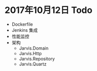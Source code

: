 ﻿# 2017年10月12日 Todo
- Dockerfile
- Jenkins 集成
- 性能监控
- 架构
	- Jarvis.Domain
	- Jarvis.Http
	- Jarvis.Repository
	- Jarvis.Quartz